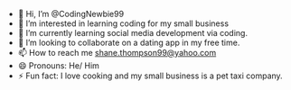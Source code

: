 - 👋 Hi, I’m @CodingNewbie99
- 👀 I’m interested in learning coding for my small business
- 🌱 I’m currently learning social media development via coding.
- 💞️ I’m looking to collaborate on a dating app in my free time.
- 📫 How to reach me shane.thompson99@yahoo.com
- 😄 Pronouns: He/ Him
- ⚡ Fun fact: I love cooking and my small business is a pet taxi company.

<!---
CodingNewbie99/CodingNewbie99 is a ✨ special ✨ repository because its `README.md` (this file) appears on your GitHub profile.
You can click the Preview link to take a look at your changes.
--->
